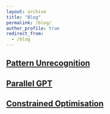 ```yaml
---
layout: archive
title: "Blog"
permalink: /blog/
author_profile: true
redirect_from:
  - /blog
---
```


## [Pattern Unrecognition](https://sachit3022.github.io/posts/2023/09/pattern-unrecognition)
## [Parallel GPT](https://sachit3022.github.io/posts/2023/09/pGPT)
## [Constrained Optimisation](https://sachit3022.github.io/posts/2023/09/constrained-optimisation)